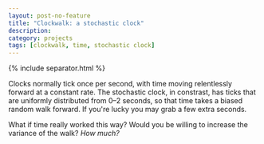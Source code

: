 ```yaml
---
layout: post-no-feature
title: "Clockwalk: a stochastic clock"
description:
category: projects
tags: [clockwalk, time, stochastic clock]
---
```


<script type="text/javascript" src="/assets/js/coolclock.js"></script>

<div align="center">
    <canvas id="clockid" class="CoolClock:custom:150:"></canvas>
</div>

{% include separator.html %}

Clocks normally tick once per second, with time moving relentlessly forward at a constant rate. The stochastic clock, in constrast, has ticks that are uniformly distributed from 0&ndash;2 seconds, so that time takes a biased random walk forward. If you're lucky you may grab a few extra seconds. 

What if time really worked this way? Would you be willing to increase the variance of the walk? *How much?*
